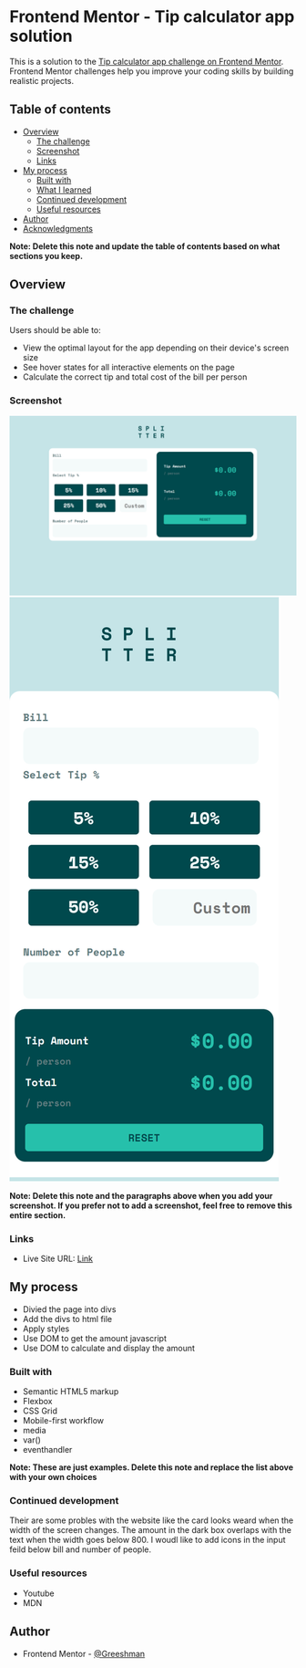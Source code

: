# Frontend Mentor - Tip calculator app solution

This is a solution to the [Tip calculator app challenge on Frontend Mentor](https://www.frontendmentor.io/challenges/tip-calculator-app-ugJNGbJUX). Frontend Mentor challenges help you improve your coding skills by building realistic projects.

## Table of contents

- [Overview](#overview)
  - [The challenge](#the-challenge)
  - [Screenshot](#screenshot)
  - [Links](#links)
- [My process](#my-process)
  - [Built with](#built-with)
  - [What I learned](#what-i-learned)
  - [Continued development](#continued-development)
  - [Useful resources](#useful-resources)
- [Author](#author)
- [Acknowledgments](#acknowledgments)

**Note: Delete this note and update the table of contents based on what sections you keep.**

## Overview

### The challenge

Users should be able to:

- View the optimal layout for the app depending on their device's screen size
- See hover states for all interactive elements on the page
- Calculate the correct tip and total cost of the bill per person

### Screenshot

![](./images/screenshot.png)
![](./images/mobile_screenshot.png)


**Note: Delete this note and the paragraphs above when you add your screenshot. If you prefer not to add a screenshot, feel free to remove this entire section.**

### Links

- Live Site URL: [Link](https://greeshman32.github.io/Tip-calculator/)

## My process

  - Divied the page into divs
  - Add the divs to html file
  - Apply styles
  - Use DOM to get the amount javascript 
  - Use DOM to calculate and display the amount

### Built with

- Semantic HTML5 markup
- Flexbox
- CSS Grid
- Mobile-first workflow
- media
- var()
- eventhandler

**Note: These are just examples. Delete this note and replace the list above with your own choices**


### Continued development

Their are some probles with the website like the card looks weard when the width of the screen changes. The amount in the dark box overlaps with the text when the width goes below 800. I woudl like to add icons in the input feild below bill and number of people.


### Useful resources

 - Youtube
 - MDN


## Author

- Frontend Mentor - [@Greeshman](https://www.frontendmentor.io/profile/greeshman32)







